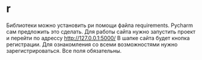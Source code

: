 # r
Библиотеки можно установить ри помощи файла requirements. Pycharm сам предложить это сделать.
Для работы сайта нужно запустить проект и перейти по адрессу http://127.0.0.1:5000/
В шапке сайта будет кнопка регистрации. Для ознакомления со всеми возможностями нужно зарегистрироваться. Все поля обязательны.
